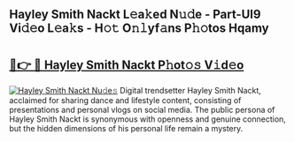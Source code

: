 ## Hayley Smith Nackt L𝚎a𝚔ed N𝚞𝚍e - Part-UI9 Vi𝚍𝚎o L𝚎a𝚔s - H𝚘𝚝 O𝚗𝚕yf𝚊ns P𝚑𝚘tos Hqamy

# <h2><a href="http://kfaclc.oniu.top/?m=Hayley+Smith+Nackt">🔗👉 🔴 Hayley Smith Nackt P𝚑ot𝚘𝚜 V𝚒d𝚎o</a></h2>

[![Hayley Smith Nackt Nu𝚍e𝚜](https://i.imgur.com/0qMVB7G.gif)](http://kfaclc.oniu.top/?m=Hayley+Smith+Nackt)
Digital trendsetter Hayley Smith Nackt, acclaimed for sharing dance and lifestyle content, consisting of presentations and personal vlogs on social media. The public persona of Hayley Smith Nackt is synonymous with openness and genuine connection, but the hidden dimensions of his personal life remain a mystery.  
